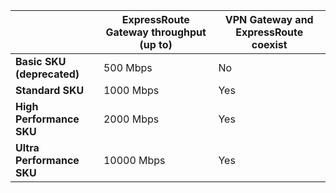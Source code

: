 |  | **ExpressRoute Gateway throughput (up to)** | **VPN Gateway and ExpressRoute coexist** |
| --- | --- | --- |
| **Basic SKU (deprecated)** |500 Mbps |No |
| **Standard SKU** |1000 Mbps |Yes |
| **High Performance SKU** |2000 Mbps |Yes |
| **Ultra Performance SKU** |10000 Mbps |Yes |

